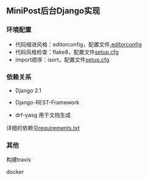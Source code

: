 ## MiniPost后台Django实现

### 环境配置

* 代码缩进风格：editorconfig，配置文件[.editorconfig](.editorconfig)
* 代码风格检查：flake8，配置文件[setup.cfg](setup.cfg)
* import顺序：isort，配置文件[setup.cfg](setup.cfg)

### 依赖关系

* Django 2.1

* Django-REST-Framework

* drf-yasg 用于文档生成

详细的依赖见[requirements.txt](requirements.txt)

### 其他
构建travis

docker

